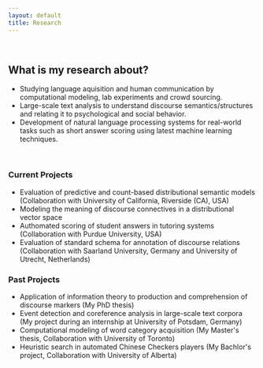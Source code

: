 ```yaml
---
layout: default
title: Research
---
```


&nbsp;

## What is my research about?

<ul class="bigFont">
<li>Studying language aquisition and human communication by computational modeling, lab experiments and crowd sourcing.</li>
<li>Large-scale text analysis to understand discourse semantics/structures and relating it to psychological and social behavior.</li>
<li>Development of natural language processing systems for real-world tasks such as short answer scoring using latest machine learning techniques.</li>
</ul>

&nbsp;
&nbsp;
 
### Current Projects

- Evaluation of predictive and count-based distributional semantic models (Collaboration with University of California, Riverside (CA), USA)
- Modeling the meaning of discourse connectives in a distributional vector space
- Authomated scoring of student answers in tutoring systems (Collaboration with Purdue University, USA)
- Evaluation of standard schema for annotation of discourse relations (Collaboration with Saarland University, Germany and University of Utrecht, Netherlands)

### Past Projects
- Application of information theory to production and comprehension of discourse markers (My PhD thesis)
- Event detection and coreference analysis in large-scale text corpora (My project during an internship at University of Potsdam, Germany)
- Computational modeling of word category acquisition (My Master's thesis, Collaboration with University of Toronto)
- Heuristic search in automated Chinese Checkers players (My Bachlor's project, Collaboration with University of Alberta)



